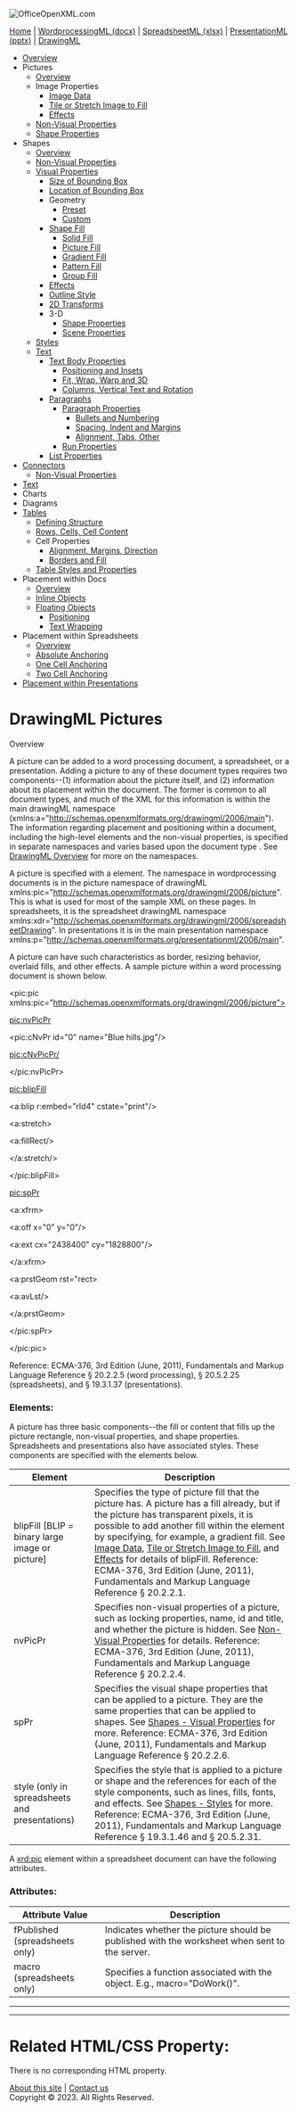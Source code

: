 ![OfficeOpenXML.com](drwImages/drawingMLbanner.png)

[Home](index.md) | [WordprocessingML (docx)](anatomyofOOXML.md) | [SpreadsheetML (xlsx)](anatomyofOOXML-xlsx.md) | [PresentationML (pptx)](anatomyofOOXML-pptx.md) | [DrawingML](drwOverview.md)

- [Overview](drwOverview.md)
- Pictures
  - [Overview](drwPic.md)
  - Image Properties
    - [Image Data](drwPic-ImageData.md)
    - [Tile or Stretch Image to Fill](drwPic-tile.md)
    - [Effects](drwPic-effects.md)
  - [Non-Visual Properties](drwPic-nvPicPr.md)
  - [Shape Properties](drwSp-SpPr.md)
- Shapes
  - [Overview](drwShape.md)
  - [Non-Visual Properties](drwSp-nvSpPr.md)
  - [Visual Properties](drwSp-SpPr.md)
    - [Size of Bounding Box](drwSp-size.md)
    - [Location of Bounding Box](drwSp-location.md)
    - Geometry
      - [Preset](drwSp-prstGeom.md)
      - [Custom](drwSp-custGeom.md)
    - [Shape Fill](drwSp-shapeFill.md)
      - [Solid Fill](drwSp-SolidFill.md)
      - [Picture Fill](drwSp-PictFill.md)
      - [Gradient Fill](drwSp-GradFill.md)
      - [Pattern Fill](drwSp-PattFill.md)
      - [Group Fill](drwSp-grpFill.md)
    - [Effects](drwSp-effects.md)
    - [Outline Style](drwSp-outline.md)
    - [2D Transforms](drwSp-rotate.md)
    - 3-D
      - [Shape Properties](drwSp-3dProps.md)
      - [Scene Properties](drwSp-3dScene.md)
  - [Styles](drwSp-styles.md)
  - [Text](drwSp-text.md)
    - [Text Body Properties](drwSp-text-bodyPr.md)
      - [Positioning and Insets](drwSp-text-bodyPr-inset.md)
      - [Fit, Wrap, Warp and 3D](drwSp-text-bodyPr-fit.md)
      - [Columns, Vertical Text and Rotation](drwSp-text-bodyPr-columns.md)
    - [Paragraphs](drwSp-text-paragraph.md)
      - [Paragraph Properties](drwSp-text-paraProps.md)
        - [Bullets and Numbering](drwSp-text-paraProps-numbering.md)
        - [Spacing, Indent and Margins](drwSp-text-paraProps-margins.md)
        - [Alignment, Tabs, Other](drwSp-text-paraProps-align.md)
      - [Run Properties](drwSp-text-runProps.md)
    - [List Properties](drwSp-text-lstPr.md)
- [Connectors](drwCxnSp.md)
  - [Non-Visual Properties](drwSp-nvCxnSpPr.md)
- [Text](drwSp-textbox.md)
- Charts
- Diagrams
- [Tables](drwTable.md)
  - [Defining Structure](drwTableGrid.md)
  - [Rows, Cells, Cell Content](drwTableRowAndCell.md)
  - Cell Properties
    - [Alignment, Margins, Direction](drwTableCellProperties-alignment.md)
    - [Borders and Fill](drwTableCellProperties-bordersFills.md)
  - [Table Styles and Properties](drwTableStyles.md)
- Placement within Docs
  - [Overview](drwPicInWord.md)
  - [Inline Objects](drwPicInline.md)
  - [Floating Objects](drwPicFloating.md)
    - [Positioning](drwPicFloating-position.md)
    - [Text Wrapping](drwPicFloating-textWrap.md)
- Placement within Spreadsheets
  - [Overview](drwPicInSpread.md)
  - [Absolute Anchoring](drwPicInSpread-absolute.md)
  - [One Cell Anchoring](drwPicInSpread-oneCell.md)
  - [Two Cell Anchoring](drwPicInSpread-twoCell.md)
- [Placement within Presentations](drwPicInPresentation.md)

# DrawingML Pictures

Overview

A picture can be added to a word processing document, a spreadsheet, or a presentation. Adding a picture to any of these document types requires two components--(1) information about the picture itself, and (2) information about its placement within the document. The former is common to all document types, and much of the XML for this information is within the main drawingML namespace (xmlns:a="http://schemas.openxmlformats.org/drawingml/2006/main"). The information regarding placement and positioning within a document, including the high-level elements and the non-visual properties, is specified in separate namespaces and varies based upon the document type . See [DrawingML Overview](drwOverview.md) for more on the namespaces.

A picture is specified with a <pic> element. The namespace in wordprocessing documents is in the picture namespace of drawingML xmlns:pic="http://schemas.openxmlformats.org/drawingml/2006/picture". This is what is used for most of the sample XML on these pages. In spreadsheets, it is the spreadsheet drawingML namespace xmlns:xdr="http://schemas.openxmlformats.org/drawingml/2006/spreadsheetDrawing". In presentations it is in the main presentation namespace xmlns:p="http://schemas.openxmlformats.org/presentationml/2006/main".

A picture can have such characteristics as border, resizing behavior, overlaid fills, and other effects. A sample picture within a word processing document is shown below.

<pic:pic xmlns:pic="http://schemas.openxmlformats.org/drawingml/2006/picture">

<pic:nvPicPr>

<pic:cNvPr id="0" name="Blue hills.jpg"/>

<pic:cNvPicPr/>

</pic:nvPicPr>

<pic:blipFill>

<a:blip r:embed="rId4" cstate="print"/>

<a:stretch>

<a:fillRect/>

</a:stretch/>

</pic:blipFill>

<pic:spPr>

<a:xfrm>

<a:off x="0" y="0"/>

<a:ext cx="2438400" cy="1828800"/>

</a:xfrm>

<a:prstGeom rst="rect>

<a:avLst/>

</a:prstGeom>

</pic:spPr>

</pic:pic>

Reference: ECMA-376, 3rd Edition (June, 2011), Fundamentals and Markup Language Reference § 20.2.2.5 (word processing), § 20.5.2.25 (spreadsheets), and § 19.3.1.37 (presentations).

### Elements:

A picture has three basic components--the fill or content that fills up the picture rectangle, non-visual properties, and shape properties. Spreadsheets and presentations also have associated styles. These components are specified with the elements below.

| Element                                         | Description                                                                                                                                                                                                                                                                                                                                                                                                                                                                                         |
| ----------------------------------------------- | --------------------------------------------------------------------------------------------------------------------------------------------------------------------------------------------------------------------------------------------------------------------------------------------------------------------------------------------------------------------------------------------------------------------------------------------------------------------------------------------------- |
| blipFill [BLIP = binary large image or picture] | Specifies the type of picture fill that the picture has. A picture has a fill already, but if the picture has transparent pixels, it is possible to add another fill within the <spPr> element by specifying, for example, a gradient fill. See [Image Data](drwPic-ImageData.md), [Tile or Stretch Image to Fill](drwPic-tile.md), and [Effects](drwPic-effects.md) for details of blipFill. Reference: ECMA-376, 3rd Edition (June, 2011), Fundamentals and Markup Language Reference § 20.2.2.1. |
| nvPicPr                                         | Specifies non-visual properties of a picture, such as locking properties, name, id and title, and whether the picture is hidden. See [Non-Visual Properties](drwPic-nvPicPr.md) for details. Reference: ECMA-376, 3rd Edition (June, 2011), Fundamentals and Markup Language Reference § 20.2.2.4.                                                                                                                                                                                                  |
| spPr                                            | Specifies the visual shape properties that can be applied to a picture. They are the same properties that can be applied to shapes. See [Shapes - Visual Properties](drwSp-SpPr.md) for more. Reference: ECMA-376, 3rd Edition (June, 2011), Fundamentals and Markup Language Reference § 20.2.2.6.                                                                                                                                                                                                 |
| style (only in spreadsheets and presentations)  | Specifies the style that is applied to a picture or shape and the references for each of the style components, such as lines, fills, fonts, and effects. See [Shapes - Styles](drwSp-styles.md) for more. Reference: ECMA-376, 3rd Edition (June, 2011), Fundamentals and Markup Language Reference § 19.3.1.46 and § 20.5.2.31.                                                                                                                                                                    |

A <xrd:pic> element within a spreadsheet document can have the following attributes.

### Attributes:

| Attribute Value                | Description                                                                                   |
| ------------------------------ | --------------------------------------------------------------------------------------------- |
| fPublished (spreadsheets only) | Indicates whether the picture should be published with the worksheet when sent to the server. |
| macro (spreadsheets only)      | Specifies a function associated with the object. E.g., macro="DoWork()".                      |

---

---

# Related HTML/CSS Property:

There is no corresponding HTML property.

[About this site](aboutThisSite.md) | [Contact us](contactUs.md)  
Copyright © 2023. All Rights Reserved.
